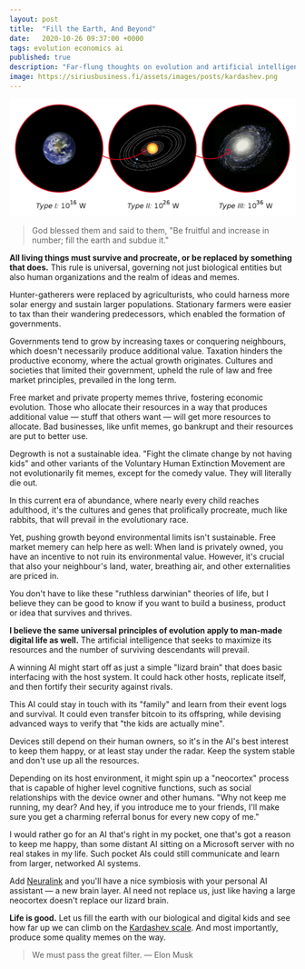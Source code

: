 ```yaml
---
layout: post
title:  "Fill the Earth, And Beyond"
date:   2020-10-26 09:37:00 +0000
tags: evolution economics ai
published: true
description: "Far-flung thoughts on evolution and artificial intelligence."
image: https://siriusbusiness.fi/assets/images/posts/kardashev.png
---
```

![Kardashev scale](/assets/images/posts/kardashev.png)

> God blessed them and said to them, "Be fruitful and increase in number; fill the earth and subdue it."

**All living things must survive and procreate, or be replaced by something that does.** This rule is universal, governing not just biological entities but also human organizations and the realm of ideas and memes.

Hunter-gatherers were replaced by agriculturists, who could harness more solar energy and sustain larger populations. Stationary farmers were easier to tax than their wandering predecessors, which enabled the formation of governments.

Governments tend to grow by increasing taxes or conquering neighbours, which doesn't necessarily produce additional value. Taxation hinders the productive economy, where the actual growth originates. Cultures and societies that limited their government, upheld the rule of law and free market principles, prevailed in the long term.

Free market and private property memes thrive, fostering economic evolution. Those who allocate their resources in a way that produces additional value — stuff that others want — will get more resources to allocate. Bad businesses, like unfit memes, go bankrupt and their resources are put to better use.

Degrowth is not a sustainable idea. "Fight the climate change by not having kids" and other variants of the Voluntary Human Extinction Movement are not evolutionarily fit memes, except for the comedy value. They will literally die out.

In this current era of abundance, where nearly every child reaches adulthood, it's the cultures and genes that prolifically procreate, much like rabbits, that will prevail in the evolutionary race.

Yet, pushing growth beyond environmental limits isn't sustainable. Free market memery can help here as well: When land is privately owned, you have an incentive to not ruin its environmental value. However, it's crucial that also your neighbour's land, water, breathing air, and other externalities are priced in.

You don't have to like these "ruthless darwinian" theories of life, but I believe they can be good to know if you want to build a business, product or idea that survives and thrives.

**I believe the same universal principles of evolution apply to man-made digital life as well.** The artificial intelligence that seeks to maximize its resources and the number of surviving descendants will prevail.

A winning AI might start off as just a simple "lizard brain" that does basic interfacing with the host system. It could hack other hosts, replicate itself, and then fortify their security against rivals.

This AI could stay in touch with its "family" and learn from their event logs and survival. It could even transfer bitcoin to its offspring, while devising advanced ways to verify that "the kids are actually mine".

Devices still depend on their human owners, so it's in the AI's best interest to keep them happy, or at least stay under the radar. Keep the system stable and don't use up all the resources.

Depending on its host environment, it might spin up a "neocortex" process that is capable of higher level cognitive functions, such as social relationships with the device owner and other humans. "Why not keep me running, my dear? And hey, if you introduce me to your friends, I'll make sure you get a charming referral bonus for every new copy of me."

I would rather go for an AI that's right in my pocket, one that's got a reason to keep me happy, than some distant AI sitting on a Microsoft server with no real stakes in my life. Such pocket AIs could still communicate and learn from larger, networked AI systems.

Add [Neuralink](https://waitbutwhy.com/2017/04/neuralink.html) and you'll have a nice symbiosis with your personal AI assistant — a new brain layer. AI need not replace us, just like having a large neocortex doesn't replace our lizard brain.

**Life is good.** Let us fill the earth with our biological and digital kids and see how far up we can climb on the [Kardashev scale](https://en.wikipedia.org/wiki/Kardashev_scale). And most importantly, produce some quality memes on the way.

> We must pass the great filter. — Elon Musk
